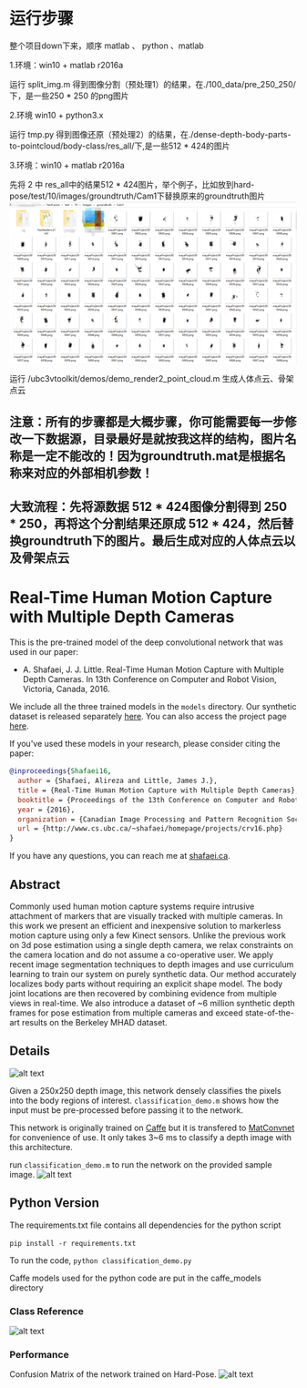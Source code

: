 # 运行步骤
整个项目down下来，顺序 matlab 、 python 、matlab

1.环境：win10 + matlab r2016a

运行 split_img.m 得到图像分割（预处理1）的结果，在./100_data/pre_250_250/下，是一些250 * 250 的png图片

2.环境 win10 + python3.x

运行 tmp.py 得到图像还原（预处理2）的结果，在./dense-depth-body-parts-to-pointcloud/body-class/res_all/下,是一些512 * 424的图片

3.环境：win10 + matlab r2016a

先将 2 中 res_all中的结果512 * 424图片，举个例子，比如放到hard-pose/test/10/images/groundtruth/Cam1下替换原来的groundtruth图片
![alt text](https://github.com/jasscical/dense-depth-body-parts-to-pointcloud/blob/master/explain_img/1.png
)

运行 /ubc3vtoolkit/demos/demo_render2_point_cloud.m 生成人体点云、骨架点云

## 注意：所有的步骤都是大概步骤，你可能需要每一步修改一下数据源，目录最好是就按我这样的结构，图片名称是一定不能改的！因为groundtruth.mat是根据名称来对应的外部相机参数！
## 大致流程：先将源数据 512 * 424图像分割得到 250 * 250，再将这个分割结果还原成 512 * 424，然后替换groundtruth下的图片。最后生成对应的人体点云以及骨架点云
















# Real-Time Human Motion Capture with Multiple Depth Cameras
This is the pre-trained model of the deep convolutional network that was used in our paper:
* A. Shafaei, J. J. Little. Real-Time Human Motion Capture with Multiple Depth Cameras. In 13th Conference on Computer and Robot Vision, Victoria, Canada, 2016.

We include all the three trained models in the `models` directory. Our synthetic dataset is released separately [here](https://github.com/ashafaei/ubc3v). You can also access the project page [here](http://www.cs.ubc.ca/~shafaei/homepage/projects/crv16.php).

If you've used these models in your research, please consider citing the paper:
```bibtex
@inproceedings{Shafaei16,
  author = {Shafaei, Alireza and Little, James J.},
  title = {Real-Time Human Motion Capture with Multiple Depth Cameras},
  booktitle = {Proceedings of the 13th Conference on Computer and Robot Vision},
  year = {2016},
  organization = {Canadian Image Processing and Pattern Recognition Society (CIPPRS)},
  url = {http://www.cs.ubc.ca/~shafaei/homepage/projects/crv16.php}
}
```
If you have any questions, you can reach me at [shafaei.ca](http://shafaei.ca).

## Abstract
Commonly used human motion capture systems require intrusive attachment of markers that are visually tracked with multiple cameras. In this work we present an efficient and inexpensive solution to markerless motion capture using only a few Kinect sensors. Unlike the previous work on 3d pose estimation using a single depth camera, we relax constraints on the camera location and do not assume a co-operative user. We apply recent image segmentation techniques to depth images and use curriculum learning to train our system on purely synthetic data. Our method accurately localizes body parts without requiring an explicit shape model. The body joint locations are then recovered by combining evidence from multiple views in real-time. We also introduce a dataset of ~6 million synthetic depth frames for pose estimation from multiple cameras and exceed state-of-the-art results on the Berkeley MHAD dataset.

## Details

![alt text](http://www.cs.ubc.ca/~shafaei/homepage/projects/papers/crv_16/crv16_cnn.png "Our architecture")

Given a 250x250 depth image, this network densely classifies the pixels into the body regions of interest. `classification_demo.m` shows how the input must be pre-processed before passing it to the network.

This network is originally trained on [Caffe](https://github.com/BVLC/caffe/) but it is transfered to [MatConvnet](https://github.com/vlfeat/matconvnet) for convenience of use. It only takes 3~6 ms to classify a depth image with this architecture.

run `classification_demo.m` to run the network on the provided sample image.
![alt text](https://github.com/ashafaei/dense-depth-body-parts/raw/master/sample_gt.png "sample depth image")

## Python Version

The requirements.txt file contains all dependencies for the python script

```pip install -r requirements.txt```

To run the code, 
```python classification_demo.py```

Caffe models used for the python code are put in the caffe_models directory

### Class Reference
![alt text](https://github.com/ashafaei/dense-depth-body-parts/raw/master/calss_ref.png "Class Reference")

### Performance
Confusion Matrix of the network trained on Hard-Pose.
![alt text](https://github.com/ashafaei/dense-depth-body-parts/raw/master/ubc3v_confmat.png "Confusion Matrix")


